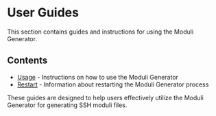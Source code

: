 # User Guides

This section contains guides and instructions for using the Moduli Generator.

## Contents

- [Usage](usage.md) - Instructions on how to use the Moduli Generator
- [Restart](restart.md) - Information about restarting the Moduli Generator process

These guides are designed to help users effectively utilize the Moduli Generator for generating SSH moduli files.